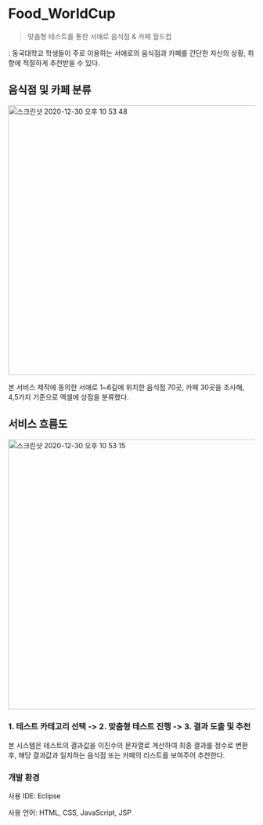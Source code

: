 # Food_WorldCup
> 맞춤형 테스트를 통한 서애로 음식점 & 카페 월드컵

: 동국대학교 학생들이 주로 이용하는 서애로의 음식점과 카페를 간단한 자신의 상황, 취향에 적절하게 추천받을 수 있다. 

## 음식점 및 카페 분류

<img width="550" alt="스크린샷 2020-12-30 오후 10 53 48" src="https://user-images.githubusercontent.com/40908279/103355583-ed13be80-4af1-11eb-8ac0-1b180ee50010.png">

본 서비스 제작에 동의한 서애로 1~6길에 위치한 음식점 70곳, 카페 30곳을 조사해, 4,5가지 기준으로 엑셀에 상점을 분류했다.

## 서비스 흐름도

<img width="550" alt="스크린샷 2020-12-30 오후 10 53 15" src="https://user-images.githubusercontent.com/40908279/103355586-ef761880-4af1-11eb-864f-d149e0e4d211.png">

### 1. 테스트 카테고리 선택    ->   2. 맞춤형 테스트 진행    ->   3.  결과 도출 및 추천

본 시스템은 테스트의 결과값을 이진수의 문자열로 계산하여 최종 결과를 정수로 변환 후, 해당 결과값과 일치하는 음식점 또는 카페의 리스트를 보여주어 추천한다.

### 개발 환경
사용 IDE: Eclipse

사용 언어: HTML, CSS, JavaScript, JSP
